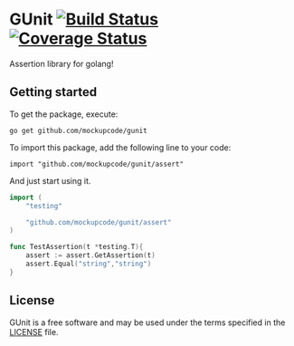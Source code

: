 # GUnit [![Build Status](https://travis-ci.org/mockupcode/gunit.svg?branch=master)](https://travis-ci.org/mockupcode/gunit) [![Coverage Status](https://coveralls.io/repos/github/mockupcode/gunit/badge.svg)](https://coveralls.io/github/mockupcode/gunit)

Assertion library for golang!

Getting started
---------------
To get the package, execute:

	go get github.com/mockupcode/gunit 

To import this package, add the following line to your code:

	import "github.com/mockupcode/gunit/assert"

And just start using it.
```go
import (
	"testing"

	"github.com/mockupcode/gunit/assert"
)

func TestAssertion(t *testing.T){
	assert := assert.GetAssertion(t)
	assert.Equal("string","string")
}
```
License
-------
GUnit is a free software and may be used under the terms specified in the [LICENSE](LICENSE) file.
